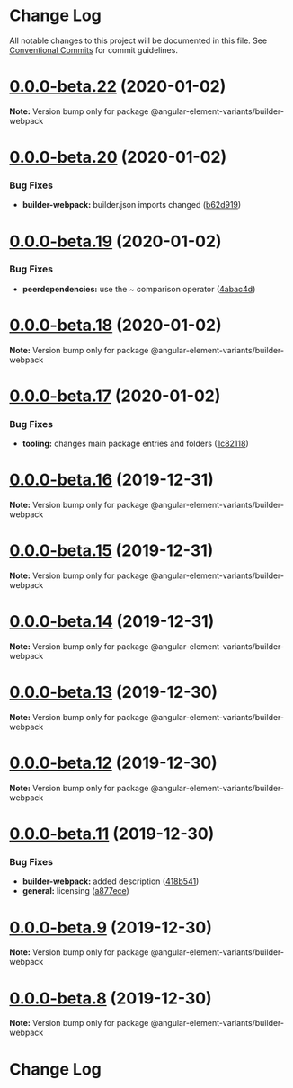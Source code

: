 # Change Log

All notable changes to this project will be documented in this file.
See [Conventional Commits](https://conventionalcommits.org) for commit guidelines.

# [0.0.0-beta.22](https://github.com/BioPhoton/angular-element-variants/tree/master/packages/builder-webpack/compare/v0.0.0-beta.20...v0.0.0-beta.22) (2020-01-02)

**Note:** Version bump only for package @angular-element-variants/builder-webpack

# [0.0.0-beta.20](https://github.com/BioPhoton/angular-element-variants/tree/master/packages/builder-webpack/compare/v0.0.0-beta.19...v0.0.0-beta.20) (2020-01-02)

### Bug Fixes

- **builder-webpack:** builder.json imports changed ([b62d919](https://github.com/BioPhoton/angular-element-variants/tree/master/packages/builder-webpack/commit/b62d91959ad7745aaf9c94db9e2c1a3a4de388a1))

# [0.0.0-beta.19](https://github.com/BioPhoton/angular-element-variants/tree/master/packages/builder-webpack/compare/v0.0.0-beta.18...v0.0.0-beta.19) (2020-01-02)

### Bug Fixes

- **peerdependencies:** use the ~ comparison operator ([4abac4d](https://github.com/BioPhoton/angular-element-variants/tree/master/packages/builder-webpack/commit/4abac4d6cffd3a1c000a057e0f816194d00c3060))

# [0.0.0-beta.18](https://github.com/BioPhoton/angular-element-variants/tree/master/packages/builder-webpack/compare/v0.0.0-beta.17...v0.0.0-beta.18) (2020-01-02)

**Note:** Version bump only for package @angular-element-variants/builder-webpack

# [0.0.0-beta.17](https://github.com/BioPhoton/angular-element-variants/tree/master/packages/builder-webpack/compare/v0.0.0-beta.16...v0.0.0-beta.17) (2020-01-02)

### Bug Fixes

- **tooling:** changes main package entries and folders ([1c82118](https://github.com/BioPhoton/angular-element-variants/tree/master/packages/builder-webpack/commit/1c821184ccd822f60565e8f1029a00395cc62409))

# [0.0.0-beta.16](https://github.com/BioPhoton/angular-element-variants/tree/master/packages/builder-webpack/compare/v0.0.0-beta.15...v0.0.0-beta.16) (2019-12-31)

**Note:** Version bump only for package @angular-element-variants/builder-webpack

# [0.0.0-beta.15](https://github.com/BioPhoton/angular-element-variants/tree/master/packages/builder-webpack/compare/v0.0.0-beta.14...v0.0.0-beta.15) (2019-12-31)

**Note:** Version bump only for package @angular-element-variants/builder-webpack

# [0.0.0-beta.14](https://github.com/BioPhoton/angular-element-variants/tree/master/packages/builder-webpack/compare/v0.0.0-beta.13...v0.0.0-beta.14) (2019-12-31)

**Note:** Version bump only for package @angular-element-variants/builder-webpack

# [0.0.0-beta.13](https://github.com/BioPhoton/angular-element-variants/tree/master/packages/builder-webpack/compare/v0.0.0-beta.12...v0.0.0-beta.13) (2019-12-30)

**Note:** Version bump only for package @angular-element-variants/builder-webpack

# [0.0.0-beta.12](https://github.com/BioPhoton/angular-element-variants/tree/master/packages/builder-webpack/compare/v0.0.0-beta.11...v0.0.0-beta.12) (2019-12-30)

**Note:** Version bump only for package @angular-element-variants/builder-webpack

# [0.0.0-beta.11](https://github.com/BioPhoton/angular-element-variants/tree/master/packages/builder-webpack/compare/v0.0.0-beta.10...v0.0.0-beta.11) (2019-12-30)

### Bug Fixes

- **builder-webpack:** added description ([418b541](https://github.com/BioPhoton/angular-element-variants/tree/master/packages/builder-webpack/commit/418b5410cfd542e74e92cf13e7eab2eed9732413))
- **general:** licensing ([a877ece](https://github.com/BioPhoton/angular-element-variants/tree/master/packages/builder-webpack/commit/a877ece59c3c4f4e158605699ec233d5f3793229))

# [0.0.0-beta.9](https://github.com/BioPhoton/angular-element-variants/tree/master/packages/builder-webpack/compare/v0.0.0-beta.8...v0.0.0-beta.9) (2019-12-30)

**Note:** Version bump only for package @angular-element-variants/builder-webpack

# [0.0.0-beta.8](https://github.com/BioPhoton/angular-element-variants/tree/master/packages/builder-webpack/compare/v0.0.0-beta.6...v0.0.0-beta.8) (2019-12-30)

**Note:** Version bump only for package @angular-element-variants/builder-webpack

# Change Log
